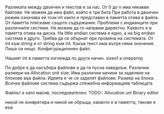 Разликата между двоичен и текстов e за нас.
От 0 до n има някакви байтове.
Не можем да има файл, който е три бита
При работа в двоичен режим означава ей този int както е представен в паметта отива в файла.
От паметта пляскаме същото съдържание.
Проблеми с индианците при различните системи.
Не можем да го напрвим директно.
Каквото е в паметта отива на диска.
На little endian система е едно, а на big endian система е друго. Трябва да се обърнат при промяна на системата.
От int към string и от string към int.
Какъв текст има вътре няма значение.
Пиша си нещо. Конфигурационнен файл.

Нашият int в паметта изглежда по други начин.
sizeof е оператор

По добре е да насъбера файлове и да ги пусна наведнъж.
Различни размери на Allocation unit size;
Има различни начини за заделяне на блокове във файла. Идеята е че се заделят файлове.
Размер на блока.
Всички файлове система съдържа слежебна информацияв таблицата

Файлът е като масив, последователен.
TODO:: Allocation uni
Binary editor

никой не конвретира и никой не обръща, каквото е в паметта, такове е във 
